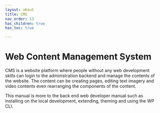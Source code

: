```yaml
---
layout: about
title: CMS
nav_order: 13
has_children: true
has_toc: true

---
```


# Web Content Management System

CMS is a website platform where people without any web development skills can login to the administration backend and manage the contents of the website. The content can be creating pages, editing text imagery and video contents even rearranging the components of the content.


This manual is more to the back end web developer manual such as installing on the local development, extending, theming and using the WP CLI.